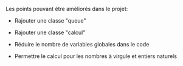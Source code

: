 Les points pouvant être améliorés dans le projet:

 - Rajouter une classe "queue"

 - Rajouter une classe "calcul"
 
 - Réduire le nombre de variables globales dans le code
 
 - Permettre le calcul pour les nombres à virgule et entiers naturels
